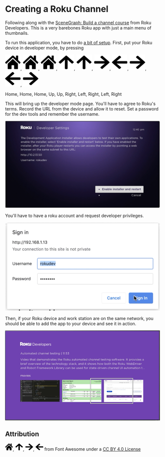 # Creating a Roku Channel

Following along with the [SceneGraph: Build a channel course](https://developer.roku.com/videos/courses/rsg/overview.md) from Roku Developers. This is a very barebones Roku app with just a main menu of thumbnails.

To run this application, you have to do [a bit of setup](https://developer.roku.com/en-gb/videos/courses/rsg/development-setup.md). First, put your Roku device in developer mode, by pressing

<img src="./images/home-solid.svg" width="50" height="50">,
<img src="./images/home-solid.svg" width="50" height="50">,
<img src="./images/home-solid.svg" width="50" height="50">,
<img src="./images/arrow-up-solid.svg" width="50" height="50">,
<img src="./images/arrow-up-solid.svg" width="50" height="50">,
<img src="./images/arrow-right-solid.svg" width="50" height="50">,
<img src="./images/arrow-left-solid.svg" width="50" height="50">,
<img src="./images/arrow-right-solid.svg" width="50" height="50">,
<img src="./images/arrow-left-solid.svg" width="50" height="50">,
<img src="./images/arrow-right-solid.svg" width="50" height="50">

Home, Home, Home, Up, Up, Right, Left, Right, Left, Right

This will bring up the developer mode page. You'll have to agree to Roku's terms. Record the URL from the device and allow it to reset. Set a password for the dev tools and remember the username.

<img src="./images/DevSettingsScreenShot.png">

You'll have to have a roku account and request developer privileges.

<img src="./images/BrowserSignIn.png">

Then, if your Roku device and work station are on the same network, you should be able to add the app to your device and see it in action.

<img src="./images/ActionShot.png">

## Attribution

<img src="./images/home-solid.svg" width="25" height="25">, <img src="./images/arrow-up-solid.svg" width="25" height="25">, <img src="./images/arrow-right-solid.svg" width="25" height="25">, <img src="./images/arrow-left-solid.svg" width="25" height="25"> from Font Awesome under a [CC BY 4.0 License](https://fontawesome.com/license/free)
